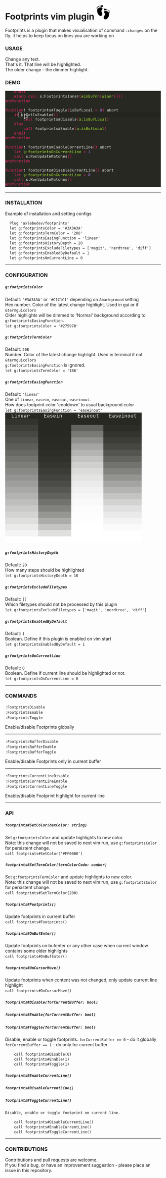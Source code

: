 # Footprints vim plugin   <img src="readme/footprints.webp" height="48" />
Footprints is a plugin that makes visualisation of command `:changes` on the fly.
It helps to keep focus on lines you are working on  

### USAGE
Change any text.  
That's it. That line will be highlighted.  
The older change - the dimmer highlight.  

### DEMO

![Main plugin gif](readme/footprints-main.gif)

---

### INSTALLATION
Example of installation and setting configs
```
  Plug 'axlebedev/footprints'
  let g:footprintsColor = '#3A3A3A'
  let g:footprintsTermColor = '208'
  let g:footprintsEasingFunction = 'linear'
  let g:footprintsHistoryDepth = 20
  let g:footprintsExcludeFiletypes = ['magit', 'nerdtree', 'diff']
  let g:footprintsEnabledByDefault = 1
  let g:footprintsOnCurrentLine = 0
```

---

### CONFIGURATION
##### `g:footprintsColor`
Default: `'#3A3A3A'` or `'#C1C1C1'` depending on `&background` setting  
Hex number. Color of the latest change highlight. Used in gui or if `&termguicolors`  
Older highlights will be dimmed to 'Normal' background according to `g:footprintsEasingFunction`.  
`let g:footprintsColor = '#275970'`

##### `g:footprintsTermColor`
Default: `208`  
Number. Color of the latest change highlight. Used in terminal if not `&termguicolors`  
`g:footprintsEasingFunction` is ignored.  
`let g:footprintsTermColor = '186'`

##### `g:footprintsEasingFunction`
Default: `'linear'`  
One of `linear`, `easein`, `easeout`, `easeinout`.  
How does footprint color 'cooldown' to usual background color  
`let g:footprintsEasingFunction = 'easeinout'`  
![Easings example](readme/easings.png)

##### `g:footprintsHistoryDepth`
Default: `20`  
How many steps should be highlighted  
`let g:footprintsHistoryDepth = 10`  

##### `g:footprintsExcludeFiletypes`
Default: `[]`  
Which filetypes should not be processed by this plugin  
`let g:footprintsExcludeFiletypes = ['magit', 'nerdtree', 'diff']`  

##### `g:footprintsEnabledByDefault`
Default: `1`  
Boolean. Define if this plugin is enabled on vim start  
`let g:footprintsEnabledByDefault = 1`  

##### `g:footprintsOnCurrentLine`
Default: `0`  
Boolean. Define if current line should be highlighted or not.  
`let g:footprintsOnCurrentLine = 0`  

---

### COMMANDS

`:FootprintsDisable`  
`:FootprintsEnable`  
`:FootprintsToggle`  

  Enable/disable Footprints globally  

---

`:FootprintsBufferDisable`  
`:FootprintsBufferEnable`  
`:FootprintsBufferToggle`  

  Enable/disable Footprints only in current buffer

---

`:FootprintsCurrentLineDisable`  
`:FootprintsCurrentLineEnable`  
`:FootprintsCurrentLineToggle`  

  Enable/disable Footprint highlight for current line

---

### API

##### `footprints#SetColor(hexColor: string)`
Set `g:footprintsColor` and update highlights to new color.  
Note: this change will not be saved to next vim run, use `g:footprintsColor` for persistent change.  
`call footprints#SetColor('#FF0000')`  

##### `footprints#SetTermColor(termColorCode: number)`
Set `g:footprintsTermColor` and update highlights to new color.  
Note: this change will not be saved to next vim run, use `g:footprintsColor` for persistent change.  
`call footprints#SetTermColor(200)`  

##### `footprints#Footprints()`
Update footprints in current buffer  
`call footprints#Footprints()`  

##### `footprints#OnBufEnter()`
Update footprints on bufenter or any other case when current window contains some older highlights  
`call footprints#OnBufEnter()`  

##### `footprints#OnCursorMove()`
Update footprints when content was not changed, only update current line highlight  
`call footprints#OnCursorMove()`  

##### `footprints#Disable(forCurrentBuffer: bool)`
##### `footprints#Enable(forCurrentBuffer: bool)`
##### `footprints#Toggle(forCurrentBuffer: bool)`
Disable, enable or toggle footprints.
`forCurrentBuffer == 0` - do it globally  
`forCurrentBuffer == 1` - do only for current buffer  
```
    call footprints#Disable(0)
    call footprints#Enable(1)
    call footprints#Toggle(1)
```

##### `footprints#EnableCurrentLine()`
##### `footprints#DisableCurrentLine()`
##### `footprints#ToggleCurrentLine()`
    Disable, enable or toggle footprint on current line.
```
    call footprints#DisableCurrentLine()
    call footprints#EnableCurrentLine()
    call footprints#ToggleCurrentLine()
```

---

### CONTRIBUTIONS
Contributions and pull requests are welcome.  
If you find a bug, or have an improvement suggestion -
please place an issue in this repository.
